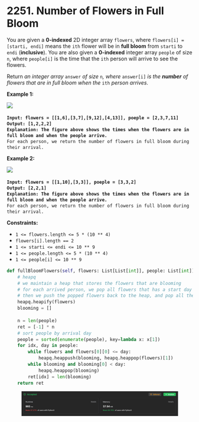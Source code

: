 # 2251. Number of Flowers in Full Bloom

You are given a **0-indexed** 2D integer array `flowers`, where `flowers[i] = [starti, endi]` means the `ith` flower will be in **full bloom** from `starti` to `endi` (**inclusive**). You are also given a **0-indexed** integer array `people` of size `n`, where `people[i]` is the time that the `ith` person will arrive to see the flowers.

Return _an integer array_ `answer` _of size_ `n`_, where_ `answer[i]` _is the **number** of flowers that are in full bloom when the_ `ith` _person arrives._

&#x20;

**Example 1:**

![](https://assets.leetcode.com/uploads/2022/03/02/ex1new.jpg)

<pre><code><strong>Input: flowers = [[1,6],[3,7],[9,12],[4,13]], poeple = [2,3,7,11]
</strong><strong>Output: [1,2,2,2]
</strong><strong>Explanation: The figure above shows the times when the flowers are in full bloom and when the people arrive.
</strong>For each person, we return the number of flowers in full bloom during their arrival.
</code></pre>

**Example 2:**

![](https://assets.leetcode.com/uploads/2022/03/02/ex2new.jpg)

<pre><code><strong>Input: flowers = [[1,10],[3,3]], poeple = [3,3,2]
</strong><strong>Output: [2,2,1]
</strong><strong>Explanation: The figure above shows the times when the flowers are in full bloom and when the people arrive.
</strong>For each person, we return the number of flowers in full bloom during their arrival.
</code></pre>

&#x20;

**Constraints:**

* `1 <= flowers.length <= 5 * (10 ** 4)`
* `flowers[i].length == 2`
* `1 <= starti <= endi <= 10 ** 9`
* `1 <= people.length <= 5 * (10 ** 4)`
* `1 <= people[i] <= 10 ** 9`

```python
def fullBloomFlowers(self, flowers: List[List[int]], people: List[int]) -> List[int]:
    # heapq
    # we maintain a heap that stores the flowers that are blooming
    # for each arrived person, we pop all flowers that has a start day <= person's arrival day
    # then we push the popped flowers back to the heap, and pop all the flowers that has an end day < person's arrival day
    heapq.heapify(flowers)
    blooming = []

    n = len(people)
    ret = [-1] * n
    # sort people by arrival day
    people = sorted(enumerate(people), key=lambda x: x[1])
    for idx, day in people:
        while flowers and flowers[0][0] <= day:
            heapq.heappush(blooming, heapq.heappop(flowers)[1])
        while blooming and blooming[0] < day:
            heapq.heappop(blooming)
        ret[idx] = len(blooming)
    return ret
```

<figure><img src="../.gitbook/assets/image (9).png" alt=""><figcaption></figcaption></figure>

